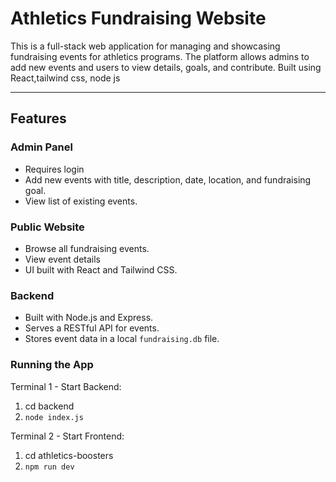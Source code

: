 # Athletics Fundraising Website

This is a full-stack web application for managing and showcasing fundraising events for athletics programs. The platform allows admins to add new events and users to view details, goals, and contribute.
Built using React,tailwind css, node js 

---

## Features

### Admin Panel
- Requires login
- Add new events with title, description, date, location, and fundraising goal.
- View list of existing events.


### Public Website
- Browse all fundraising events.
- View event details
- UI built with React and Tailwind CSS.

### Backend
- Built with Node.js and Express.
- Serves a RESTful API for events.
- Stores event data in a local `fundraising.db` file.


### Running the App

Terminal 1 - Start Backend:
1. cd backend
2. `node index.js`

Terminal 2 - Start Frontend:
1. cd athletics-boosters
2. `npm run dev`
